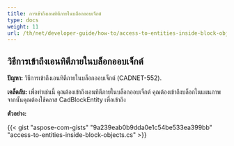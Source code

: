 ```yaml
---
title: การเข้าถึงเอนทิตีภายในบล็อกออบเจ็กต์
type: docs
weight: 11
url: /th/net/developer-guide/how-to/access-to-entities-inside-block-objects/
---
```


## **วิธีการเข้าถึงเอนทิตีภายในบล็อกออบเจ็กต์**

**ปัญหา:** วิธีการเข้าถึงเอนทิตีภายในบล็อกออบเจ็กต์ (CADNET-552).

**เคล็ดลับ:** เพื่อทำเช่นนี้ คุณต้องเข้าถึงเอนทิตีภายในบล็อกออบเจ็กต์ คุณต้องเข้าถึงบล็อกในแผนภาพ จากนั้นคุณต้องใช้คลาส CadBlockEntity เพื่อเข้าถึง

**ตัวอย่าง:**

{{< gist "aspose-com-gists" "9a239eab0b9dda0e1c54be533ea399bb" "access-to-entities-inside-block-objects.cs" >}}
